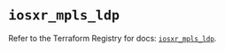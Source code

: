 # `iosxr_mpls_ldp`

Refer to the Terraform Registry for docs: [`iosxr_mpls_ldp`](https://registry.terraform.io/providers/ciscodevnet/iosxr/0.6.0/docs/resources/mpls_ldp).
